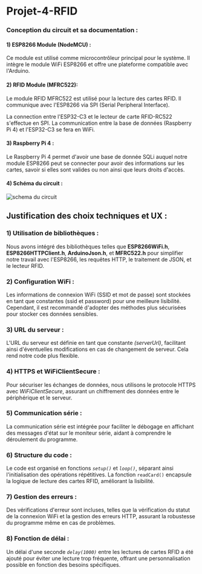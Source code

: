 # Projet-4-RFID

### Conception du circuit et sa documentation : 

  #### 1) ESP8266 Module (NodeMCU) :

  Ce module est utilisé comme microcontrôleur principal pour le système. Il intègre le module WiFi ESP8266 et offre une plateforme compatible avec l'Arduino.

  #### 2) RFID Module (MFRC522):
 
  Le module RFID MFRC522 est utilisé pour la lecture des cartes RFID. Il communique avec l'ESP8266 via SPI (Serial Peripheral Interface).


  
  La connection entre l'ESP32-C3 et le lecteur de carte RFID-RC522 s'effectue en SPI.
  La communication entre la base de données (Raspberry Pi 4) et l'ESP32-C3 se fera en WiFi.

  #### 3) Raspberry Pi 4 :
  
  Le Raspberry Pi 4 permet d'avoir une base de donnée SQLi auquel notre module ESP8266 peut se connecter pour avoir des informations sur les cartes, savoir si elles sont valides ou non ainsi que leurs droits d'accès.

  #### 4) Schéma du circuit :

![schema du circuit](https://github.com/SebastienCherki/Projet-4-RFID/blob/main/Schéma%20ESP32%20et%20RC522.png?raw=true)


## Justification des choix techniques et UX : 
### 1) Utilisation de bibliothèques :

Nous avons intégré des bibliothèques telles que **ESP8266WiFi.h**, **ESP8266HTTPClient.h**, **ArduinoJson.h**, et **MFRC522.h** pour simplifier notre travail avec l'ESP8266, les requêtes HTTP, le traitement de JSON, et le lecteur RFID.

### 2) Configuration WiFi :

Les informations de connexion WiFi (SSID et mot de passe) sont stockées en tant que constantes (ssid et password) pour une meilleure lisibilité. Cependant, il est recommandé d'adopter des méthodes plus sécurisées pour stocker ces données sensibles.

### 3) URL du serveur :

L'URL du serveur est définie en tant que constante _(serverUrl)_, facilitant ainsi d'éventuelles modifications en cas de changement de serveur. Cela rend notre code plus flexible.

### 4) HTTPS et WiFiClientSecure :

Pour sécuriser les échanges de données, nous utilisons le protocole HTTPS avec _WiFiClientSecure_, assurant un chiffrement des données entre le périphérique et le serveur.

### 5) Communication série :

La communication série est intégrée pour faciliter le débogage en affichant des messages d'état sur le moniteur série, aidant à comprendre le déroulement du programme.

### 6) Structure du code :

Le code est organisé en fonctions _`setup()`_ et _`loop()`_, séparant ainsi l'initialisation des opérations répétitives. La fonction `readCard()` encapsule la logique de lecture des cartes RFID, améliorant la lisibilité.

### 7) Gestion des erreurs :

Des vérifications d'erreur sont incluses, telles que la vérification du statut de la connexion WiFi et la gestion des erreurs HTTP, assurant la robustesse du programme même en cas de problèmes.

### 8) Fonction de délai :

Un délai d'une seconde _`delay(1000)`_ entre les lectures de cartes RFID a été ajouté pour éviter une lecture trop fréquente, offrant une personnalisation possible en fonction des besoins spécifiques.
